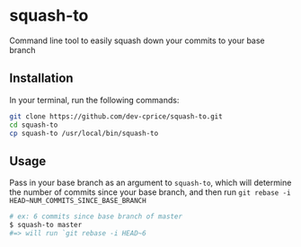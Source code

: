 # squash-to
Command line tool to easily squash down your commits to your base branch

## Installation

In your terminal, run the following commands:

```sh
git clone https://github.com/dev-cprice/squash-to.git
cd squash-to
cp squash-to /usr/local/bin/squash-to
```

## Usage

Pass in your base branch as an argument to `squash-to`, which will determine the number of commits since your base branch, and then run `git rebase -i HEAD~NUM_COMMITS_SINCE_BASE_BRANCH`

```sh
# ex: 6 commits since base branch of master
$ squash-to master
#=> will run `git rebase -i HEAD~6
```
